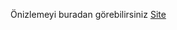 Önizlemeyi buradan görebilirsiniz [Site](https://burakkalay.github.io/Kodluyoruz-FrontEnd/HTML/Odev_2/index.html)